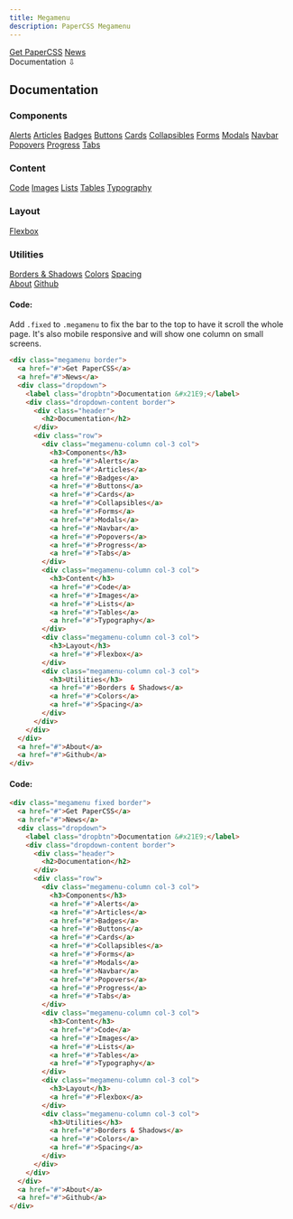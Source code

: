 ```yaml
---
title: Megamenu
description: PaperCSS Megamenu
---
```


<div class="megamenu border">
  <a href="#">Get PaperCSS</a>
  <a href="#">News</a>
  <div class="dropdown">
    <label class="dropbtn">Documentation &#x21E9;</label>
    <div class="dropdown-content border">
      <div class="header">
        <h2>Documentation</h2>
      </div>
      <div class="row">
        <div class="megamenu-column col-3 col">
          <h3>Components</h3>
          <a href="#">Alerts</a>
          <a href="#">Articles</a>
          <a href="#">Badges</a>
          <a href="#">Buttons</a>
          <a href="#">Cards</a>
          <a href="#">Collapsibles</a>
          <a href="#">Forms</a>
          <a href="#">Modals</a>
          <a href="#">Navbar</a>
          <a href="#">Popovers</a>
          <a href="#">Progress</a>
          <a href="#">Tabs</a>
        </div>
        <div class="megamenu-column col-3 col">
          <h3>Content</h3>
          <a href="#">Code</a>
          <a href="#">Images</a>
          <a href="#">Lists</a>
          <a href="#">Tables</a>
          <a href="#">Typography</a>
        </div>
        <div class="megamenu-column col-3 col">
          <h3>Layout</h3>
          <a href="#">Flexbox</a>
        </div>
        <div class="megamenu-column col-3 col">
          <h3>Utilities</h3>
          <a href="#">Borders & Shadows</a>
          <a href="#">Colors</a>
          <a href="#">Spacing</a>
        </div>
      </div>
    </div>
  </div>
  <a href="#">About</a>
  <a href="#">Github</a>
</div>

#### Code:

Add ```.fixed``` to ```.megamenu``` to fix the bar to the top to have it scroll the whole page. It's also mobile responsive and will show one column on small screens.

```html
<div class="megamenu border">
  <a href="#">Get PaperCSS</a>
  <a href="#">News</a>
  <div class="dropdown">
    <label class="dropbtn">Documentation &#x21E9;</label>
    <div class="dropdown-content border">
      <div class="header">
        <h2>Documentation</h2>
      </div>
      <div class="row">
        <div class="megamenu-column col-3 col">
          <h3>Components</h3>
          <a href="#">Alerts</a>
          <a href="#">Articles</a>
          <a href="#">Badges</a>
          <a href="#">Buttons</a>
          <a href="#">Cards</a>
          <a href="#">Collapsibles</a>
          <a href="#">Forms</a>
          <a href="#">Modals</a>
          <a href="#">Navbar</a>
          <a href="#">Popovers</a>
          <a href="#">Progress</a>
          <a href="#">Tabs</a>
        </div>
        <div class="megamenu-column col-3 col">
          <h3>Content</h3>
          <a href="#">Code</a>
          <a href="#">Images</a>
          <a href="#">Lists</a>
          <a href="#">Tables</a>
          <a href="#">Typography</a>
        </div>
        <div class="megamenu-column col-3 col">
          <h3>Layout</h3>
          <a href="#">Flexbox</a>
        </div>
        <div class="megamenu-column col-3 col">
          <h3>Utilities</h3>
          <a href="#">Borders & Shadows</a>
          <a href="#">Colors</a>
          <a href="#">Spacing</a>
        </div>
      </div>
    </div>
  </div>
  <a href="#">About</a>
  <a href="#">Github</a>
</div>
```

#### Code:

```html
<div class="megamenu fixed border">
  <a href="#">Get PaperCSS</a>
  <a href="#">News</a>
  <div class="dropdown">
    <label class="dropbtn">Documentation &#x21E9;</label>
    <div class="dropdown-content border">
      <div class="header">
        <h2>Documentation</h2>
      </div>
      <div class="row">
        <div class="megamenu-column col-3 col">
          <h3>Components</h3>
          <a href="#">Alerts</a>
          <a href="#">Articles</a>
          <a href="#">Badges</a>
          <a href="#">Buttons</a>
          <a href="#">Cards</a>
          <a href="#">Collapsibles</a>
          <a href="#">Forms</a>
          <a href="#">Modals</a>
          <a href="#">Navbar</a>
          <a href="#">Popovers</a>
          <a href="#">Progress</a>
          <a href="#">Tabs</a>
        </div>
        <div class="megamenu-column col-3 col">
          <h3>Content</h3>
          <a href="#">Code</a>
          <a href="#">Images</a>
          <a href="#">Lists</a>
          <a href="#">Tables</a>
          <a href="#">Typography</a>
        </div>
        <div class="megamenu-column col-3 col">
          <h3>Layout</h3>
          <a href="#">Flexbox</a>
        </div>
        <div class="megamenu-column col-3 col">
          <h3>Utilities</h3>
          <a href="#">Borders & Shadows</a>
          <a href="#">Colors</a>
          <a href="#">Spacing</a>
        </div>
      </div>
    </div>
  </div>
  <a href="#">About</a>
  <a href="#">Github</a>
</div>
```
